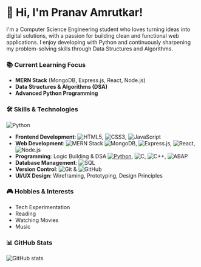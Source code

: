 # 👋 Hi, I'm **Pranav Amrutkar**!

I'm a Computer Science Engineering student who loves turning ideas into digital solutions, with a passion for building clean and functional web applications. I enjoy developing with Python and continuously sharpening my problem-solving skills through Data Structures and Algorithms.

### 📚 Current Learning Focus

- **MERN Stack** (MongoDB, Express.js, React, Node.js)  
- **Data Structures & Algorithms (DSA)**  
- **Advanced Python Programming**

### 🛠️ Skills & Technologies
![Python](https://img.shields.io/badge/Python-3776AB?style=flat&logo=python&logoColor=white)

- **Frontend Development**: ![HTML5](https://img.shields.io/badge/HTML5-%23E34F26.svg?style=flat&logo=html5&logoColor=white), ![CSS3](https://img.shields.io/badge/CSS3-%231572B6.svg?style=flat&logo=css3&logoColor=white), ![JavaScript](https://img.shields.io/badge/JavaScript-%23F7DF1E.svg?style=flat&logo=javascript&logoColor=black)
- **Web Development**: ![MERN Stack](https://img.shields.io/badge/MERN%20Stack-%2340B4A6.svg?style=flat&logo=react&logoColor=white)
                        ![MongoDB](https://img.shields.io/badge/MongoDB-%2347A248.svg?style=flat&logo=mongodb&logoColor=white), ![Express.js](https://img.shields.io/badge/Express.js-%23404d59.svg?style=flat&logo=express&logoColor=white), ![React](https://img.shields.io/badge/React-%2300D9F9.svg?style=flat&logo=react&logoColor=black), ![Node.js](https://img.shields.io/badge/Node.js-%23339933.svg?style=flat&logo=node.js&logoColor=white)  
- **Programming**: Logic Building & DSA
  [![Python](https://img.shields.io/badge/Python-3776AB?style=flat-square&logo=python&logoColor=white)](https://www.python.org/), ![C](https://img.shields.io/badge/C-%2300599C.svg?style=flat&logo=c&logoColor=white), ![C++](https://img.shields.io/badge/C%2B%2B-%2300599C.svg?style=flat&logo=cplusplus&logoColor=white), ![ABAP](https://img.shields.io/badge/ABAP-%23000000.svg?style=flat&logo=SAP&logoColor=white)  
- **Database Management**: ![SQL](https://img.shields.io/badge/SQL-%2307405E.svg?style=flat&logo=sqlite&logoColor=white)
- **Version Control**: ![Git](https://img.shields.io/badge/Git-%23F1502F.svg?style=flat&logo=git&logoColor=white) & ![GitHub](https://img.shields.io/badge/GitHub-%23121011.svg?style=flat&logo=github&logoColor=white)  
- **UI/UX Design**: Wireframing, Prototyping, Design Principles

### 🎮 Hobbies & Interests

- Tech Experimentation  
- Reading  
- Watching Movies  
- Music

### 📊 GitHub Stats

![GitHub stats](https://github-readme-stats.vercel.app/api?username=pranavamrutkar9&show_icons=true&count_private=true&hide=prs&theme=radical)
